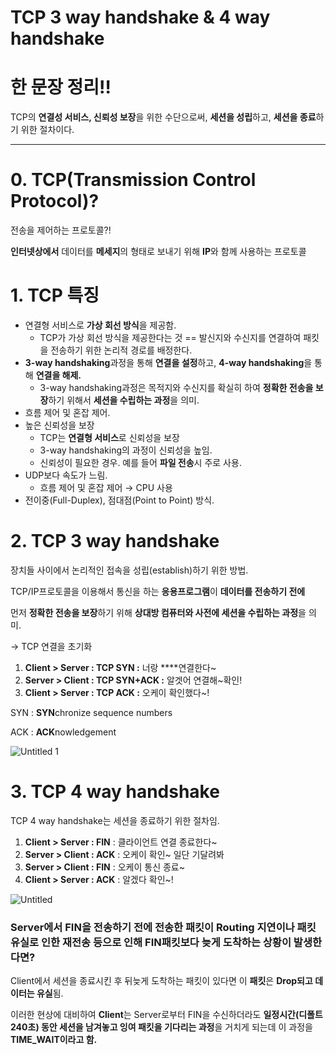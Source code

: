 # TCP 3 way handshake & 4 way handshake

# 한 문장 정리‼️

TCP의 **연결성 서비스, 신뢰성 보장**을 위한 수단으로써, **세션을 성립**하고, **세션을 종료**하기 위한 절차이다.

---

# 0. TCP(Transmission Control Protocol)?

전송을 제어하는 프로토콜?!

**인터넷상에서** 데이터를 **메세지**의 형태로 보내기 위해 **IP**와 함께 사용하는 프로토콜

# 1. TCP 특징

- 연결형 서비스로 **가상 회선 방식**을 제공함.
    - TCP가 가상 회선 방식을 제공한다는 것 ==  발신지와 수신지를 연결하여 패킷을 전송하기 위한 논리적 경로를 배정한다.
- **3-way handshaking**과정을 통해 **연결을 설정**하고, **4-way handshaking**을 통해 **연결을 해제.**
    - 3-way handshaking과정은 목적지와 수신지를 확실히 하여 **정확한 전송을 보장**하기 위해서 **세션을 수립하는 과정**을 의미.
- 흐름 제어 및 혼잡 제어.
- 높은 신뢰성을 보장
    - TCP는 **연결형 서비스**로 신뢰성을 보장
    - 3-way handshaking의 과정이 신뢰성을 높임.
    - 신뢰성이 필요한 경우. 예를 들어 **파일 전송**시 주로 사용.
- UDP보다 속도가 느림.
    - 흐름 제어 및 혼잡 제어 → CPU 사용
- 전이중(Full-Duplex), 점대점(Point to Point) 방식.

# 2. TCP 3 way handshake

장치들 사이에서 논리적인 접속을 성립(establish)하기 위한 방법.

TCP/IP프로토콜을 이용해서 통신을 하는 **응용프로그램**이 **데이터를 전송하기 전에**

먼저 **정확한 전송을 보장**하기 위해 **상대방 컴퓨터와 사전에 세션을 수립하는 과정**을 의미.

→ TCP 연결을 초기화 

1. **Client > Server : TCP SYN  :** 너랑 ****연결한다~
2. **Server > Client : TCP SYN+ACK :** 알겟어 연결해~확인!
3. **Client > Server : TCP ACK :** 오케이 확인했다~!

SYN : **SYN**chronize sequence numbers

ACK : **ACK**nowledgement

![Untitled 1](https://user-images.githubusercontent.com/42290273/116803760-64fffd00-ab55-11eb-9bfe-837d9fec6727.png)

# 3. TCP 4 way handshake

TCP 4 way handshake는 세션을 종료하기 위한 절차임.

1. **Client > Server : FIN**  : 클라이언트 연결 종료한다~
2. **Server > Client : ACK** : 오케이 확인~ 일단 기달려봐 
3. **Server > Client : FIN** : 오케이 통신 종료~
4. **Client > Server : ACK** : 알겠다 확인~!

![Untitled](https://user-images.githubusercontent.com/42290273/116803761-65989380-ab55-11eb-956e-86e715252c5b.png)

### Server에서 FIN을 전송하기 전에 전송한 패킷이 Routing 지연이나 패킷 유실로 인한 재전송 등으로 인해 FIN패킷보다 늦게 도착하는 상황이 발생한다면?

Client에서 세션을 종료시킨 후 뒤늦게 도착하는 패킷이 있다면 이 **패킷**은 **Drop되고 데이터는 유실**됨.

이러한 현상에 대비하여 **Client**는 Server로부터 FIN을 수신하더라도 **일정시간(디폴트 240초) 동안 세션을 남겨놓고 잉여 패킷을 기다리는 과정**을 거치게 되는데 이 과정을 **TIME_WAIT이라고 함.**